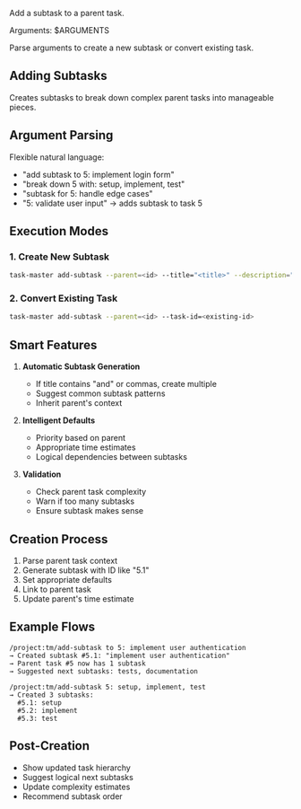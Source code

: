 Add a subtask to a parent task.

Arguments: $ARGUMENTS

Parse arguments to create a new subtask or convert existing task.

## Adding Subtasks

Creates subtasks to break down complex parent tasks into manageable pieces.

## Argument Parsing

Flexible natural language:

- "add subtask to 5: implement login form"
- "break down 5 with: setup, implement, test"
- "subtask for 5: handle edge cases"
- "5: validate user input" → adds subtask to task 5

## Execution Modes

### 1. Create New Subtask

```bash
task-master add-subtask --parent=<id> --title="<title>" --description="<desc>"
```

### 2. Convert Existing Task

```bash
task-master add-subtask --parent=<id> --task-id=<existing-id>
```

## Smart Features

1. **Automatic Subtask Generation**
   - If title contains "and" or commas, create multiple
   - Suggest common subtask patterns
   - Inherit parent's context

2. **Intelligent Defaults**
   - Priority based on parent
   - Appropriate time estimates
   - Logical dependencies between subtasks

3. **Validation**
   - Check parent task complexity
   - Warn if too many subtasks
   - Ensure subtask makes sense

## Creation Process

1. Parse parent task context
2. Generate subtask with ID like "5.1"
3. Set appropriate defaults
4. Link to parent task
5. Update parent's time estimate

## Example Flows

```
/project:tm/add-subtask to 5: implement user authentication
→ Created subtask #5.1: "implement user authentication"
→ Parent task #5 now has 1 subtask
→ Suggested next subtasks: tests, documentation

/project:tm/add-subtask 5: setup, implement, test
→ Created 3 subtasks:
  #5.1: setup
  #5.2: implement
  #5.3: test
```

## Post-Creation

- Show updated task hierarchy
- Suggest logical next subtasks
- Update complexity estimates
- Recommend subtask order
